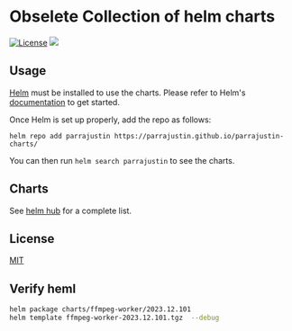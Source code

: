 # Obselete Collection of helm charts

[![License](https://img.shields.io/badge/License-Apache%202.0-blue.svg)](https://opensource.org/licenses/Apache-2.0)
[![](https://github.com/parrajustin/parrajustin-charts/workflows/Release%20Charts/badge.svg?branch=master)](https://github.com/parrajustin/parrajustin-charts/actions)

## Usage

[Helm](https://helm.sh) must be installed to use the charts.
Please refer to Helm's [documentation](https://helm.sh/docs/) to get started.

Once Helm is set up properly, add the repo as follows:

```console
helm repo add parrajustin https://parrajustin.github.io/parrajustin-charts/
```

You can then run `helm search parrajustin` to see the charts.

## Charts

See [helm hub](https://hub.helm.sh/charts/billimek) for a complete list.

## License

[MIT](./LICENSE)

## Verify heml

```bash
helm package charts/ffmpeg-worker/2023.12.101
helm template ffmpeg-worker-2023.12.101.tgz  --debug
```